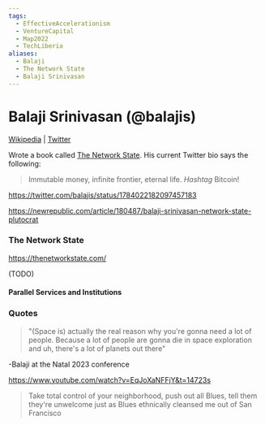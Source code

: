 ```yaml
---
tags:
  - EffectiveAccelerationism
  - VentureCapital
  - Map2022
  - TechLiberia
aliases:
  - Balaji
  - The Network State
  - Balaji Srinivasan
---
```

# Balaji Srinivasan (@balajis)

[Wikipedia](https://en.wikipedia.org/wiki/Balaji_Srinivasan) |  [Twitter](https://twitter.com/balajis)

Wrote a book called [The Network State](https://thenetworkstate.com/). His current Twitter bio says the following:
>Immutable money, infinite frontier, eternal life. *Hashtag* Bitcoin! 

https://twitter.com/balajis/status/1784022182097457183

https://newrepublic.com/article/180487/balaji-srinivasan-network-state-plutocrat

### The Network State

https://thenetworkstate.com/

(TODO)

#### Parallel Services and Institutions


### Quotes

>"(Space is) actually the real reason why you're gonna need a lot of people. Because a lot of people are gonna die in space exploration and uh, there's a lot of planets out there"

-Balaji at the Natal 2023 conference


https://www.youtube.com/watch?v=EqJoXaNFFjY&t=14723s

> Take total control of your neighborhood, push out all Blues, tell them they're unwelcome just as Blues ethnically cleansed me out of San Francisco

